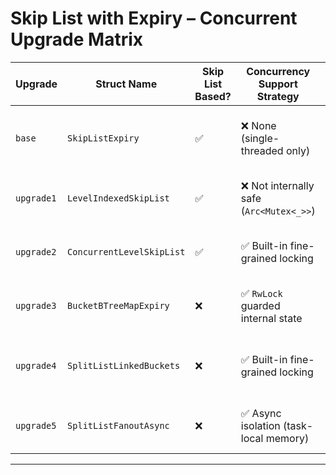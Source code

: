 # Skip List with Expiry – **Concurrent Upgrade Matrix**

| **Upgrade** | **Struct Name**             | **Skip List Based?** | **Concurrency Support Strategy**        | **Motivation for Enhancement**                          | **Notes**                                              |
|-------------|-----------------------------|-----------------------|-----------------------------------------|----------------------------------------------------------|--------------------------------------------------------|
| `base`      | `SkipListExpiry`            | ✅                    | ❌ None (single-threaded only)          | Core structure using skip list for expiring elements     | Retained as a baseline for benchmarking                |
| `upgrade1`  | `LevelIndexedSkipList`      | ✅                    | ❌ Not internally safe (`Arc<Mutex<_>>`) | Improve time precision via level-indexed bucketing       | Can be used concurrently via wrapper                   |
| `upgrade2`  | `ConcurrentLevelSkipList`   | ✅                    | ✅ Built-in fine-grained locking         | Make level-indexed skip list thread-safe                 | Uses `RwLock` per bucket                               |
| `upgrade3`  | `BucketBTreeMapExpiry`      | ❌                    | ✅ `RwLock` guarded internal state       | Track order of expiry with thread safety                 | Combines BTreeMap and HashMap with locking             |
| `upgrade4`  | `SplitListLinkedBuckets`    | ❌                    | ✅ Built-in fine-grained locking         | Explore sequential data layout for expiry                | Linked-bucket memory layout with expiry groups         |
| `upgrade5`  | `SplitListFanoutAsync`      | ❌                    | ✅ Async isolation (task-local memory)   | Maximize throughput via isolated fanout tasks            | Lock-free async model with fan-out workers             |

---
